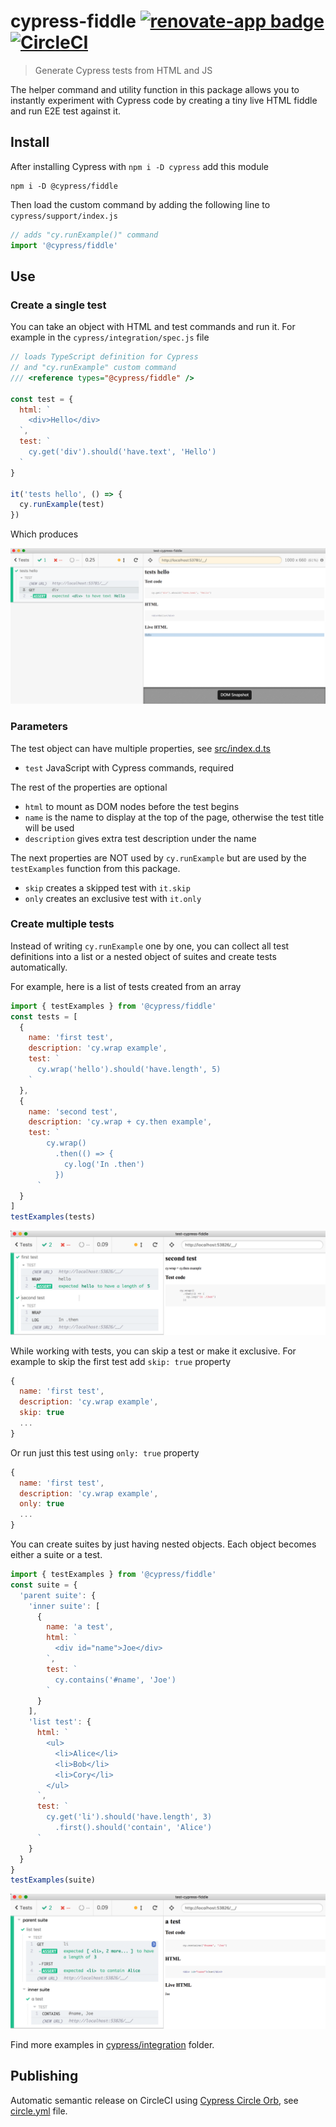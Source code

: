 # cypress-fiddle [![renovate-app badge][renovate-badge]][renovate-app] [![CircleCI](https://circleci.com/gh/cypress-io/cypress-fiddle/tree/master.svg?style=svg)](https://circleci.com/gh/cypress-io/cypress-fiddle/tree/master)
> Generate Cypress tests from HTML and JS

The helper command and utility function in this package allows you to instantly experiment with Cypress code by creating a tiny live HTML fiddle and run E2E test against it.

## Install

After installing Cypress with `npm i -D cypress` add this module

```shell
npm i -D @cypress/fiddle
```

Then load the custom command by adding the following line to `cypress/support/index.js`

```js
// adds "cy.runExample()" command
import '@cypress/fiddle'
```

## Use

### Create a single test

You can take an object with HTML and test commands and run it. For example in the `cypress/integration/spec.js` file

```js
// loads TypeScript definition for Cypress
// and "cy.runExample" custom command
/// <reference types="@cypress/fiddle" />

const test = {
  html: `
    <div>Hello</div>
  `,
  test: `
    cy.get('div').should('have.text', 'Hello')
  `
}

it('tests hello', () => {
  cy.runExample(test)
})
```

Which produces

![runExample test](images/runExample.png)

### Parameters

The test object can have multiple properties, see [src/index.d.ts](src/index.d.ts)

- `test` JavaScript with Cypress commands, required

The rest of the properties are optional

- `html` to mount as DOM nodes before the test begins
- `name` is the name to display at the top of the page, otherwise the test title will be used
- `description` gives extra test description under the name

The next properties are NOT used by `cy.runExample` but are used by the `testExamples` function from this package.

- `skip` creates a skipped test with `it.skip`
- `only` creates an exclusive test with `it.only`

### Create multiple tests

Instead of writing `cy.runExample` one by one, you can collect all test definitions into a list or a nested object of suites and create tests automatically.

For example, here is a list of tests created from an array

```js
import { testExamples } from '@cypress/fiddle'
const tests = [
  {
    name: 'first test',
    description: 'cy.wrap example',
    test: `
      cy.wrap('hello').should('have.length', 5)
    `
  },
  {
    name: 'second test',
    description: 'cy.wrap + cy.then example',
    test: `
        cy.wrap()
          .then(() => {
            cy.log('In .then')
          })
      `
  }
]
testExamples(tests)
```

![List of tests](images/list.png)

While working with tests, you can skip a test or make it exclusive. For example to skip the first test add `skip: true` property

```js
{
  name: 'first test',
  description: 'cy.wrap example',
  skip: true
  ...
}
```

Or run just this test using `only: true` property

```js
{
  name: 'first test',
  description: 'cy.wrap example',
  only: true
  ...
}
```

You can create suites by just having nested objects. Each object becomes either a suite or a test.

```js
import { testExamples } from '@cypress/fiddle'
const suite = {
  'parent suite': {
    'inner suite': [
      {
        name: 'a test',
        html: `
          <div id="name">Joe</div>
        `,
        test: `
          cy.contains('#name', 'Joe')
        `
      }
    ],
    'list test': {
      html: `
        <ul>
          <li>Alice</li>
          <li>Bob</li>
          <li>Cory</li>
        </ul>
      `,
      test: `
        cy.get('li').should('have.length', 3)
          .first().should('contain', 'Alice')
      `
    }
  }
}
testExamples(suite)
```

![Tree of tests](images/tree.png)

Find more examples in [cypress/integration](cypress/integration) folder.

## Publishing

Automatic semantic release on CircleCI using [Cypress Circle Orb](https://github.com/cypress-io/circleci-orb), see [circle.yml](circle.yml) file.

[renovate-badge]: https://img.shields.io/badge/renovate-app-blue.svg
[renovate-app]: https://renovateapp.com/
